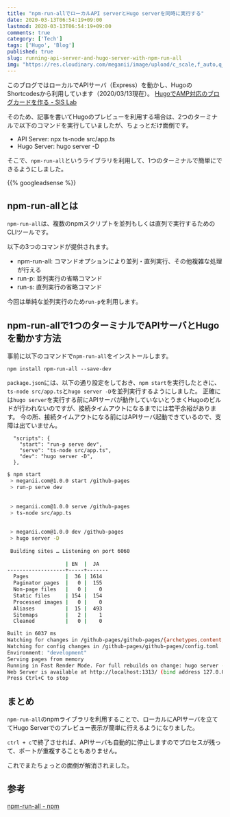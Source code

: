 ```yaml
---
title: "npm-run-allでローカルAPI serverとHugo serverを同時に実行する"
date: 2020-03-13T06:54:19+09:00
lastmod: 2020-03-13T06:54:19+09:00
comments: true
category: ['Tech']
tags: ['Hugo', 'Blog']
published: true
slug: running-api-server-and-hugo-server-with-npm-run-all
img: "https://res.cloudinary.com/meganii/image/upload/c_scale,f_auto,q_auto,w_300/v1514036568/thumbnail_hugo_icon.png"
---
```


このブログではローカルでAPIサーバ（Express）を動かし、HugoのShortcodesから利用しています（2020/03/13現在）。
[HugoでAMP対応のブログカードを作る \- SIS Lab](https://www.meganii.com/blog/2020/02/02/blogcard-in-hugo/)

そのため、記事を書いてHugoのプレビューを利用する場合は、2つのターミナルで以下のコマンドを実行していましたが、ちょっとだけ面倒です。

- API Server: npx ts-node src/app.ts
- Hugo Server: hugo server -D

そこで、`npm-run-all`というライブラリを利用して、1つのターミナルで簡単にできるようにしました。

<!--more-->
{{% googleadsense %}}

## npm-run-allとは

`npm-run-all`は、複数のnpmスクリプトを並列もしくは直列で実行するためのCLIツールです。

以下の3つのコマンドが提供されます。

- npm-run-all: コマンドオプションにより並列・直列実行、その他複雑な処理が行える
- run-p: 並列実行の省略コマンド
- run-s: 直列実行の省略コマンド

今回は単純な並列実行のため`run-p`を利用します。


## npm-run-allで1つのターミナルでAPIサーバとHugoを動かす方法

事前に以下のコマンドで`npm-run-all`をインストールします。

```
npm install npm-run-all --save-dev
```

`package.json`には、以下の通り設定をしておき、`npm start`を実行したときに、`ts-node src/app.ts`と`hugo server -D`を並列実行するようにしました。
正確には`hugo server`を実行する前にAPIサーバが動作していないとうまくHugoのビルドが行われないのですが、接続タイムアウトになるまでには若干余裕があります。
今の所、接続タイムアウトになる前にはAPIサーバ起動できているので、支障は出ていません。

```
  "scripts": {
    "start": "run-p serve dev",
    "serve": "ts-node src/app.ts",
    "dev": "hugo server -D",
  },
```


```bash
$ npm start
 > meganii.com@1.0.0 start /github-pages
 > run-p serve dev
 
 
 > meganii.com@1.0.0 serve /github-pages
 > ts-node src/app.ts
 
 
 > meganii.com@1.0.0 dev /github-pages
 > hugo server -D
 
 Building sites … Listening on port 6060
 
                   | EN  |  JA   
-------------------+-----+-------
  Pages            |  36 | 1614  
  Paginator pages  |   0 |  155  
  Non-page files   |   0 |    0  
  Static files     | 154 |  154  
  Processed images |   0 |    0  
  Aliases          |  15 |  493  
  Sitemaps         |   2 |    1  
  Cleaned          |   0 |    0  

Built in 6037 ms
Watching for changes in /github-pages/github-pages/{archetypes,content,data,layouts,static,themes}
Watching for config changes in /github-pages/github-pages/config.toml
Environment: "development"
Serving pages from memory
Running in Fast Render Mode. For full rebuilds on change: hugo server --disableFastRender
Web Server is available at http://localhost:1313/ (bind address 127.0.0.1)
Press Ctrl+C to stop
```


## まとめ

`npm-run-all`のnpmライブラリを利用することで、ローカルにAPIサーバを立ててHugo Serverでのプレビュー表示が簡単に行えるようになりました。

`ctrl + c`で終了させれば、APIサーバも自動的に停止しますのでプロセスが残って、ポートが重複することもありません。

これでまたちょっとの面倒が解消されました。


## 参考

[npm\-run\-all \- npm](https://www.npmjs.com/package/npm-run-all)